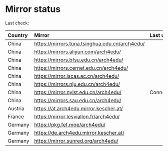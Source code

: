 <script src="./time.js"></script>
# Mirror status
Last check: <script type="text/javascript">localize(1727173481.3043318);</script>

|Country|Mirror|Last update|
|:------|:-----|:----------|
|China|https://mirrors.tuna.tsinghua.edu.cn/arch4edu/|<script type="text/javascript">localize(1727160386);</script>|
|China|https://mirrors.aliyun.com/arch4edu/|<script type="text/javascript">localize(1727116993);</script>|
|China|https://mirrors.bfsu.edu.cn/arch4edu/|<script type="text/javascript">localize(1727116993);</script>|
|China|https://mirrors.cernet.edu.cn/arch4edu/|<script type="text/javascript">localize(1727160386);</script>|
|China|https://mirror.iscas.ac.cn/arch4edu/|<script type="text/javascript">localize(1727116993);</script>|
|China|https://mirrors.nju.edu.cn/arch4edu/|<script type="text/javascript">localize(1727116993);</script>|
|China|https://mirror.nyist.edu.cn/arch4edu/|ConnectionError|
|China|https://mirrors.sau.edu.cn/arch4edu/|<script type="text/javascript">localize(1727116993);</script>|
|Austria|https://at.arch4edu.mirror.kescher.at/|<script type="text/javascript">localize(1727116993);</script>|
|France|https://mirror.lesviallon.fr/arch4edu/|<script type="text/javascript">localize(1727116993);</script>|
|Germany|https://pkg.fef.moe/arch4edu/|<script type="text/javascript">localize(1727116993);</script>|
|Germany|https://de.arch4edu.mirror.kescher.at/|<script type="text/javascript">localize(1727116993);</script>|
|Germany|https://mirror.sunred.org/arch4edu/|<script type="text/javascript">localize(1727116993);</script>|

<script src="./tablefilter/tablefilter.js"></script>
<script src="./table.js"></script>